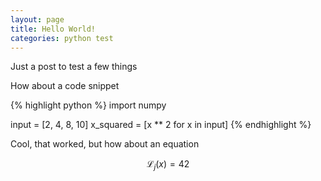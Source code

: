 ```yaml
---
layout: page
title: Hello World!
categories: python test
---
```


Just a post to test a few things

How about a code snippet

{% highlight python %}
import numpy

input = [2, 4, 8, 10]
x_squared = [x ** 2 for x in input]
{% endhighlight %}

Cool, that worked, but how about an equation

$$ \mathcal{L}_j \left(x\right) = 42 $$
